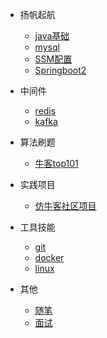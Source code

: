 <!-- docs/_sidebar.md -->
- 扬帆起航
    - [java基础](javase.md "Java基础")
    - [mysql](mysql.md "mysql")
    - [SSM配置](SSM配置.md "SSM配置")
    - [Springboot2](springboot2.md "springboot笔记")

- 中间件
  - [redis](redis.md "redis")
  - [kafka](kafka.md "kafka")

- 算法刷题
    - [牛客top101](牛客算法top101.md "牛客top101")
- 实践项目
    * [仿牛客社区项目](仿牛客社区.md "仿牛客社区项目")
- 工具技能
    - [git](git.md "Git")
    - [docker](docker.md "docker")
    - [linux](linux.md "linux")
- 其他
    - [随笔](随笔.md "随笔") 
    - [面试](面试.md "面试")